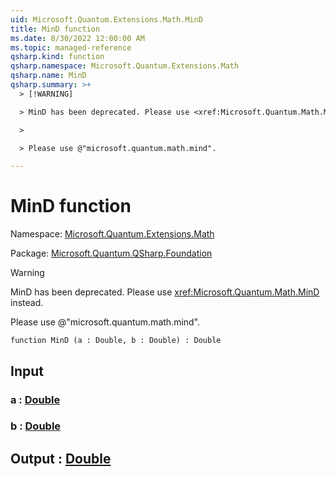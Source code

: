 ```yaml
---
uid: Microsoft.Quantum.Extensions.Math.MinD
title: MinD function
ms.date: 8/30/2022 12:00:00 AM
ms.topic: managed-reference
qsharp.kind: function
qsharp.namespace: Microsoft.Quantum.Extensions.Math
qsharp.name: MinD
qsharp.summary: >+
  > [!WARNING]

  > MinD has been deprecated. Please use <xref:Microsoft.Quantum.Math.MinD> instead.

  >

  > Please use @"microsoft.quantum.math.mind".

---
```


# MinD function

Namespace: [Microsoft.Quantum.Extensions.Math](xref:Microsoft.Quantum.Extensions.Math)

Package: [Microsoft.Quantum.QSharp.Foundation](https://nuget.org/packages/Microsoft.Quantum.QSharp.Foundation)


> [!WARNING]
> MinD has been deprecated. Please use <xref:Microsoft.Quantum.Math.MinD> instead.
>
> Please use @"microsoft.quantum.math.mind".



```qsharp
function MinD (a : Double, b : Double) : Double
```


## Input

### a : [Double](xref:microsoft.quantum.qsharp.valueliterals#double-literals)




### b : [Double](xref:microsoft.quantum.qsharp.valueliterals#double-literals)





## Output : [Double](xref:microsoft.quantum.qsharp.valueliterals#double-literals)

